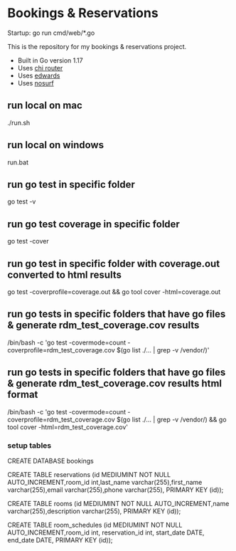 # Bookings & Reservations

Startup:
go run cmd/web/*.go

This is the repository for my bookings & reservations project.

- Built in Go version 1.17
- Uses [chi router](https://github.com/go-chi/chi)
- Uses [edwards](https://github.com/alexedwards/scs)
- Uses [nosurf](https://github.com/justinas/nosurf)

## run local on mac
./run.sh

## run local on windows
run.bat

## run go test in specific folder
go test -v

## run go test coverage in specific folder
go test -cover

## run go test in specific folder with coverage.out converted to html results
go test -coverprofile=coverage.out && go tool cover -html=coverage.out

## run go tests in specific folders that have go files & generate rdm_test_coverage.cov results
/bin/bash -c 'go test -covermode=count -coverprofile=rdm_test_coverage.cov $(go list ./... | grep -v /vendor/)'

## run go tests in specific folders that have go files & generate rdm_test_coverage.cov results html format
/bin/bash -c 'go test -covermode=count -coverprofile=rdm_test_coverage.cov $(go list ./... | grep -v /vendor/) && go tool cover -html=rdm_test_coverage.cov'

### setup tables ###
CREATE DATABASE bookings

CREATE TABLE reservations (id MEDIUMINT NOT NULL AUTO_INCREMENT,room_id int,last_name varchar(255),first_name varchar(255),email varchar(255),phone varchar(255), PRIMARY KEY (id));

CREATE TABLE rooms (id MEDIUMINT NOT NULL AUTO_INCREMENT,name varchar(255),description varchar(255), PRIMARY KEY (id));

CREATE TABLE room_schedules (id MEDIUMINT NOT NULL AUTO_INCREMENT,room_id int, reservation_id int, start_date DATE, end_date DATE, PRIMARY KEY (id));